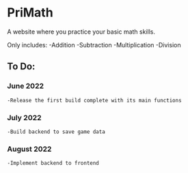 # PriMath

A website where you practice your basic math skills.

Only includes:
    -Addition
    -Subtraction
    -Multiplication
    -Division

## To Do:

### June 2022
    -Release the first build complete with its main functions

### July 2022
    -Build backend to save game data

### August 2022
    -Implement backend to frontend